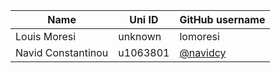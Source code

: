 | Name | Uni ID | GitHub username |
| --- | --- | --- |
| Louis Moresi | unknown | lomoresi |
| Navid Constantinou | u1063801 | [@navidcy](http://github.com/navidcy) |
